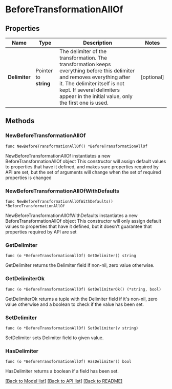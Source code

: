 # BeforeTransformationAllOf

## Properties

Name | Type | Description | Notes
------------ | ------------- | ------------- | -------------
**Delimiter** | Pointer to **string** | The delimiter of the transformation. The transformation keeps everything before this delimiter and removes everything after it.    The delimiter itself is not kept.   If several delimiters appear in the initial value, only the first one is used. | [optional] 

## Methods

### NewBeforeTransformationAllOf

`func NewBeforeTransformationAllOf() *BeforeTransformationAllOf`

NewBeforeTransformationAllOf instantiates a new BeforeTransformationAllOf object
This constructor will assign default values to properties that have it defined,
and makes sure properties required by API are set, but the set of arguments
will change when the set of required properties is changed

### NewBeforeTransformationAllOfWithDefaults

`func NewBeforeTransformationAllOfWithDefaults() *BeforeTransformationAllOf`

NewBeforeTransformationAllOfWithDefaults instantiates a new BeforeTransformationAllOf object
This constructor will only assign default values to properties that have it defined,
but it doesn't guarantee that properties required by API are set

### GetDelimiter

`func (o *BeforeTransformationAllOf) GetDelimiter() string`

GetDelimiter returns the Delimiter field if non-nil, zero value otherwise.

### GetDelimiterOk

`func (o *BeforeTransformationAllOf) GetDelimiterOk() (*string, bool)`

GetDelimiterOk returns a tuple with the Delimiter field if it's non-nil, zero value otherwise
and a boolean to check if the value has been set.

### SetDelimiter

`func (o *BeforeTransformationAllOf) SetDelimiter(v string)`

SetDelimiter sets Delimiter field to given value.

### HasDelimiter

`func (o *BeforeTransformationAllOf) HasDelimiter() bool`

HasDelimiter returns a boolean if a field has been set.


[[Back to Model list]](../README.md#documentation-for-models) [[Back to API list]](../README.md#documentation-for-api-endpoints) [[Back to README]](../README.md)


